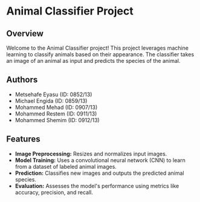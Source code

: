 # Animal Classifier Project

## Overview

Welcome to the Animal Classifier project! This project leverages machine learning to classify animals based on their appearance. The classifier takes an image of an animal as input and predicts the species of the animal.

## Authors

- Metsehafe Eyasu (ID: 0852/13)
- Michael Engida (ID: 0859/13)
- Mohammed Mehad (ID: 0907/13)
- Mohammed Restem (ID: 0911/13)
- Mohammed Shemim (ID: 0912/13)

## Features

- **Image Preprocessing:** Resizes and normalizes input images.
- **Model Training:** Uses a convolutional neural network (CNN) to learn from a dataset of labeled animal images.
- **Prediction:** Classifies new images and outputs the predicted animal species.
- **Evaluation:** Assesses the model's performance using metrics like accuracy, precision, and recall.
